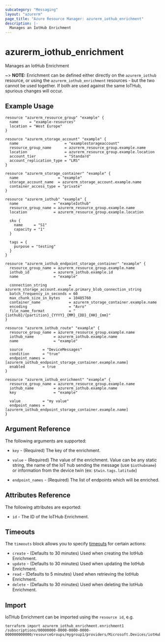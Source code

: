 ```yaml
---
subcategory: "Messaging"
layout: "azurerm"
page_title: "Azure Resource Manager: azurerm_iothub_enrichment"
description: |-
  Manages an IotHub Enrichment
---
```


# azurerm_iothub_enrichment

Manages an IotHub Enrichment

~> **NOTE:** Enrichment can be defined either directly on the `azurerm_iothub` resource, or using the `azurerm_iothub_enrichment` resources - but the two cannot be used together. If both are used against the same IoTHub, spurious changes will occur.

## Example Usage

```hcl
resource "azurerm_resource_group" "example" {
  name     = "example-resources"
  location = "West Europe"
}

resource "azurerm_storage_account" "example" {
  name                     = "examplestorageaccount"
  resource_group_name      = azurerm_resource_group.example.name
  location                 = azurerm_resource_group.example.location
  account_tier             = "Standard"
  account_replication_type = "LRS"
}

resource "azurerm_storage_container" "example" {
  name                  = "example"
  storage_account_name  = azurerm_storage_account.example.name
  container_access_type = "private"
}

resource "azurerm_iothub" "example" {
  name                = "exampleIothub"
  resource_group_name = azurerm_resource_group.example.name
  location            = azurerm_resource_group.example.location

  sku {
    name     = "S1"
    capacity = "1"
  }

  tags = {
    purpose = "testing"
  }
}

resource "azurerm_iothub_endpoint_storage_container" "example" {
  resource_group_name = azurerm_resource_group.example.name
  iothub_id           = azurerm_iothub.example.id
  name                = "example"

  connection_string          = azurerm_storage_account.example.primary_blob_connection_string
  batch_frequency_in_seconds = 60
  max_chunk_size_in_bytes    = 10485760
  container_name             = azurerm_storage_container.example.name
  encoding                   = "Avro"
  file_name_format           = "{iothub}/{partition}_{YYYY}_{MM}_{DD}_{HH}_{mm}"
}

resource "azurerm_iothub_route" "example" {
  resource_group_name = azurerm_resource_group.example.name
  iothub_name         = azurerm_iothub.example.name
  name                = "example"

  source         = "DeviceMessages"
  condition      = "true"
  endpoint_names = [azurerm_iothub_endpoint_storage_container.example.name]
  enabled        = true
}

resource "azurerm_iothub_enrichment" "example" {
  resource_group_name = azurerm_resource_group.example.name
  iothub_name         = azurerm_iothub.example.name
  key                 = "example"

  value          = "my value"
  endpoint_names = [azurerm_iothub_endpoint_storage_container.example.name]
}
```

## Argument Reference

The following arguments are supported:

* `key` - (Required) The key of the enrichment.

* `value` - (Required) The value of the enrichment. Value can be any static string, the name of the IoT hub sending the message (use `$iothubname`) or information from the device twin (ex: `$twin.tags.latitude`)

* `endpoint_names` - (Required) The list of endpoints which will be enriched.

## Attributes Reference

The following attributes are exported:

* `id` - The ID of the IoTHub Enrichment.

## Timeouts

The `timeouts` block allows you to specify [timeouts](https://www.terraform.io/language/resources/syntax#operation-timeouts) for certain actions:

* `create` - (Defaults to 30 minutes) Used when creating the IotHub Enrichment.
* `update` - (Defaults to 30 minutes) Used when updating the IotHub Enrichment.
* `read` - (Defaults to 5 minutes) Used when retrieving the IotHub Enrichment.
* `delete` - (Defaults to 30 minutes) Used when deleting the IotHub Enrichment.

## Import

IoTHub Enrichment can be imported using the `resource id`, e.g.

```shell
terraform import azurerm_iothub_enrichment.enrichment1 /subscriptions/00000000-0000-0000-0000-000000000000/resourceGroups/mygroup1/providers/Microsoft.Devices/iotHubs/hub1/enrichments/enrichment1
```
